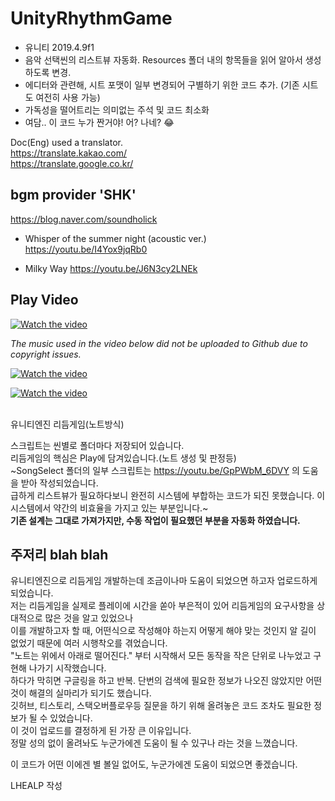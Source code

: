 # UnityRhythmGame

+ 유니티 2019.4.9f1
+ 음악 선택씬의 리스트뷰 자동화. Resources 폴더 내의 항목들을 읽어 알아서 생성하도록 변경.
+ 에디터와 관련해, 시트 포맷이 일부 변경되어 구별하기 위한 코드 추가. (기존 시트도 여전히 사용 가능)
+ 가독성을 떨어트리는 의미없는 주석 및 코드 최소화
+ 여담.. 이 코드 누가 짠거야! 어? 나네? 😂

Doc(Eng) used a translator.<br/>
https://translate.kakao.com/<br/>
https://translate.google.co.kr/<br/>


## bgm provider 'SHK'
https://blog.naver.com/soundholick

+ Whisper of the summer night (acoustic ver.)
https://youtu.be/I4Yox9jqRb0

+ Milky Way
https://youtu.be/J6N3cy2LNEk


## Play Video

[![Watch the video](https://img.youtube.com/vi/WKaMFs3Du6g/0.jpg)](https://youtu.be/WKaMFs3Du6g)


*The music used in the video below did not be uploaded to Github due to copyright issues.*

[![Watch the video](https://img.youtube.com/vi/T_xeteBYZ88/0.jpg)](https://youtu.be/T_xeteBYZ88)

[![Watch the video](https://img.youtube.com/vi/GhWhDXBq6aM/0.jpg)](https://youtu.be/GhWhDXBq6aM)


<br/>
유니티엔진 리듬게임(노트방식)<br/>

스크립트는 씬별로 폴더마다 저장되어 있습니다.<br/>
리듬게임의 핵심은 Play에 담겨있습니다.(노트 생성 및 판정등)<br/>
~SongSelect 폴더의 일부 스크립트는 https://youtu.be/GpPWbM_6DVY 의 도움을 받아 작성되었습니다.<br/>
급하게 리스트뷰가 필요하다보니 완전히 시스템에 부합하는 코드가 되진 못했습니다. 이 시스템에서 약간의 비효율을 가지고 있는 부분입니다.~<br/>
**기존 설계는 그대로 가져가지만, 수동 작업이 필요했던 부분을 자동화 하였습니다.**<br/>



## 주저리 blah blah

유니티엔진으로 리듬게임 개발하는데 조금이나마 도움이 되었으면 하고자 업로드하게 되었습니다.<br/>
저는 리듬게임을 실제로 플레이에 시간을 쏟아 부은적이 있어 리듬게임의 요구사항을 상대적으로 많은 것을 알고 있었으나<br/>
이를 개발하고자 할 때, 어떤식으로 작성해야 하는지 어떻게 해야 맞는 것인지 알 길이 없었기 때문에 여러 시행착오를 겪었습니다.<br/>
"노트는 위에서 아래로 떨어진다." 부터 시작해서 모든 동작을 작은 단위로 나누었고 구현해 나가기 시작했습니다.<br/>
하다가 막히면 구글링을 하고 반복. 단번의 검색에 필요한 정보가 나오진 않았지만 어떤 것이 해결의 실마리가 되기도 했습니다.<br/>
깃허브, 티스토리, 스택오버플로우등 질문을 하기 위해 올려놓은 코드 조차도 필요한 정보가 될 수 있었습니다.<br/>
이 것이 업로드를 결정하게 된 가장 큰 이유입니다.<br/>
정말 성의 없이 올려놔도 누군가에겐 도움이 될 수 있구나 라는 것을 느꼈습니다.<br/>

이 코드가 어떤 이에겐 별 볼일 없어도, 누군가에겐 도움이 되었으면 좋겠습니다.<br/>

LHEALP 작성<br/>

